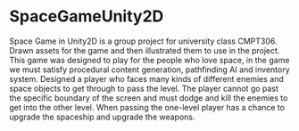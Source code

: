 # SpaceGameUnity2D
Space Game in Unity2D is a group project for university class CMPT306. 
Drawn assets for the game and then illustrated them to use in the project.
This game was designed to play for the people who love space, in the game we must satisfy procedural content generation, pathfinding AI and inventory system. Designed a player who faces many kinds of different enemies and space objects to get through to pass the level. The player cannot go past the specific boundary of the screen and must dodge and kill the enemies to get into the other level. When passing the one-level player has a chance to upgrade the spaceship and upgrade the weapons.
